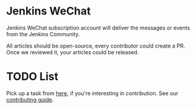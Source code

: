 # Jenkins WeChat

Jenkins WeChat subscription account will deliver the messages or events from the Jenkins Community.

All articles should be open-source, every contributor could create a PR. Once we reviewed it, your articles could be released.

# TODO List

Pick up a task from [here](https://issues.jenkins-ci.org/secure/RapidBoard.jspa?rapidView=536&view=detail), if you're interesting in contribution. See our [contributing guide](CONTRIBUTING.md).